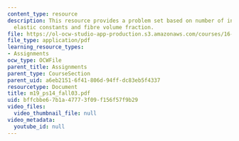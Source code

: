 ```yaml
---
content_type: resource
description: This resource provides a problem set based on number of independent engineering
  elastic constants and fibre volume fraction.
file: https://ol-ocw-studio-app-production.s3.amazonaws.com/courses/16-01-unified-engineering-i-ii-iii-iv-fall-2005-spring-2006/bffcbbe67b1a47773f09f156f57f9b29_m19_ps14_fall03.pdf
file_type: application/pdf
learning_resource_types:
- Assignments
ocw_type: OCWFile
parent_title: Assignments
parent_type: CourseSection
parent_uid: a6eb2151-6f41-806d-94ff-dc83eb5f4337
resourcetype: Document
title: m19_ps14_fall03.pdf
uid: bffcbbe6-7b1a-4777-3f09-f156f57f9b29
video_files:
  video_thumbnail_file: null
video_metadata:
  youtube_id: null
---
```

